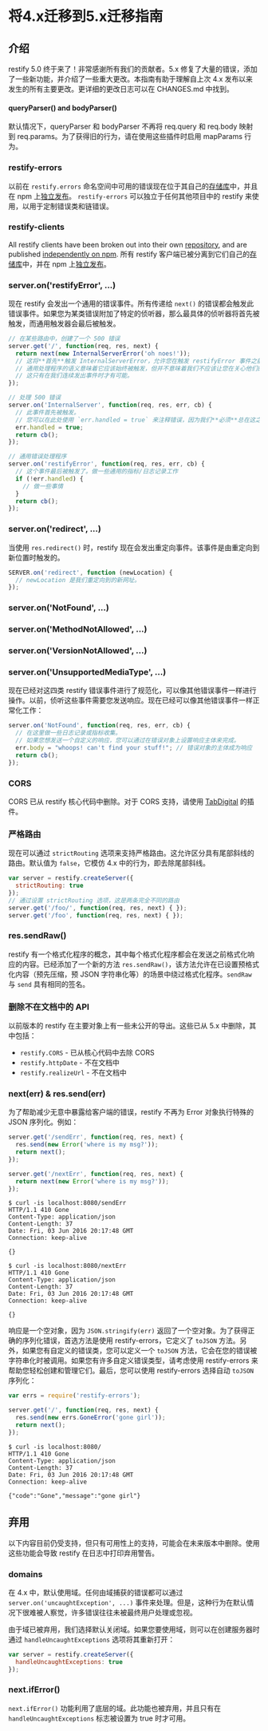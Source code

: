 # 将4.x迁移到5.x迁移指南

## 介绍

restify 5.0 终于来了！非常感谢所有我们的贡献者。5.x 修复了大量的错误，添加了一些新功能，并介绍了一些重大更改。本指南有助于理解自上次 4.x 发布以来发生的所有主要更改。更详细的更改日志可以在 CHANGES.md 中找到。

#### queryParser() and bodyParser()

默认情况下，queryParser 和 bodyParser 不再将 req.query 和 req.body 映射到 req.params。为了获得旧的行为，请在使用这些插件时启用 mapParams 行为。

### restify-errors

以前在 `restify.errors` 命名空间中可用的错误现在位于其自己的[存储库](https://github.com/restify/errors)中，并且在 npm 上[独立发布](https://www.npmjs.com/package/restify-errors)。
`restify-errors` 可以独立于任何其他项目中的 restify 来使用，以用于定制错误类和链错误。

### restify-clients

All restify clients have been broken out into their own
[repository](https://github.com/restify/clients), and are published
[independently on npm](https://www.npmjs.com/package/restify-clients).
所有 restify 客户端已被分离到它们自己的[存储库](https://github.com/restify/clients)中，并在 npm 上[独立发布](https://www.npmjs.com/package/restify-clients)。

### server.on('restifyError', ...)

现在 restify 会发出一个通用的错误事件。所有传递给 `next()` 的错误都会触发此错误事件。如果您为某类错误附加了特定的侦听器，那么最具体的侦听器将首先被触发，而通用触发器会最后被触发。

```javascript
// 在某些路由中，创建了一个 500 错误
server.get('/', function(req, res, next) {
  return next(new InternalServerError('oh noes!'));
  // 这将**首先**触发 InternalServerError，允许您在触发 restifyError 事件之前以某种方式处理它。
  // 通用处理程序的语义意味着它应该始终被触发，但并不意味着我们不应该让您在关心他们的错误处理程序中首先处理它。
  // 这只有在我们连续发出事件时才有可能。
});

// 处理 500 错误
server.on('InternalServer', function(req, res, err, cb) {
  // 此事件首先被触发。
  // 您可以在此处使用 `err.handled = true` 来注释错误，因为我们**必须**总在这之后触发通用的处理程序。
  err.handled = true;
  return cb();
});

// 通用错误处理程序
server.on('restifyError', function(req, res, err, cb) {
  // 这个事件最后被触发了。做一些通用的指标/日志记录工作
  if (!err.handled) {
    // 做一些事情
  }
  return cb();
});
```

### server.on('redirect', ...)

当使用 `res.redirect()` 时，restify 现在会发出重定向事件。该事件是由重定向到新位置时触发的。

```javascript
SERVER.on('redirect', function (newLocation) {
  // newLocation 是我们重定向到的新网址。
});
```

### server.on('NotFound', ...)
### server.on('MethodNotAllowed', ...)
### server.on('VersionNotAllowed', ...)
### server.on('UnsupportedMediaType', ...)

现在已经对这四类 restify 错误事件进行了规范化，可以像其他错误事件一样进行操作。以前，侦听这些事件需要您发送响应。现在已经可以像其他错误事件一样正常化工作：

```javascript
server.on('NotFound', function(req, res, err, cb) {
  // 在这里做一些日志记录或指标收集。
  // 如果您想发送一个自定义的响应，您可以通过在错误对象上设置响应主体来完成。
  err.body = "whoops! can't find your stuff!"; // 错误对象的主体成为响应
  return cb();
});
```

### CORS

CORS 已从 restify 核心代码中删除。对于 CORS 支持，请使用 [TabDigital](https://github.com/TabDigital/restify-cors-middleware) 的插件。

### 严格路由

现在可以通过 `strictRouting` 选项来支持严格路由。这允许区分具有尾部斜线的路由。默认值为 `false`，它模仿 4.x 中的行为，即去除尾部斜线。

```javascript
var server = restify.createServer({
  strictRouting: true
});
// 通过设置 strictRouting 选项，这是两条完全不同的路由
server.get('/foo/', function(req, res, next) { });
server.get('/foo', function(req, res, next) { });
```

### res.sendRaw()

restify 有一个格式化程序的概念，其中每个格式化程序都会在发送之前格式化响应的内容。已经添加了一个新的方法 `res.sendRaw()`，该方法允许在已设置预格式化内容（预先压缩，预 JSON 字符串化等）的场景中绕过格式化程序。`sendRaw` 与 `send` 具有相同的签名。

### 删除不在文档中的 API

以前版本的 restify 在主要对象上有一些未公开的导出。这些已从 5.x 中删除，其中包括：

* `restify.CORS` - 已从核心代码中去除 CORS
* `restify.httpDate` - 不在文档中
* `restify.realizeUrl` - 不在文档中

### next(err) & res.send(err)

为了帮助减少无意中暴露给客户端的错误，restify 不再为 Error 对象执行特殊的 JSON 序列化。例如：

```javascript
server.get('/sendErr', function(req, res, next) {
  res.send(new Error('where is my msg?'));
  return next();
});

server.get('/nextErr', function(req, res, next) {
  return next(new Error('where is my msg?'));
});
```

```shell
$ curl -is localhost:8080/sendErr
HTTP/1.1 410 Gone
Content-Type: application/json
Content-Length: 37
Date: Fri, 03 Jun 2016 20:17:48 GMT
Connection: keep-alive

{}

$ curl -is localhost:8080/nextErr
HTTP/1.1 410 Gone
Content-Type: application/json
Content-Length: 37
Date: Fri, 03 Jun 2016 20:17:48 GMT
Connection: keep-alive

{}
```

响应是一个空对象，因为 `JSON.stringify(err)` 返回了一个空对象。为了获得正确的序列化错误，首选方法是使用 restify-errors，它定义了 `toJSON` 方法。另外，如果您有自定义的错误类，您可以定义一个 `toJSON` 方法，它会在您的错误被字符串化时被调用。如果您有许多自定义错误类型，请考虑使用 restify-errors 来帮助您轻松创建和管理它们。最后，您可以使用 restify-errors 选择自动 `toJSON` 序列化：

```javascript
var errs = require('restify-errors');

server.get('/', function(req, res, next) {
  res.send(new errs.GoneError('gone girl'));
  return next();
});
```

```shell
$ curl -is localhost:8080/
HTTP/1.1 410 Gone
Content-Type: application/json
Content-Length: 37
Date: Fri, 03 Jun 2016 20:17:48 GMT
Connection: keep-alive

{"code":"Gone","message":"gone girl"}
```

## 弃用

以下内容目前仍受支持，但只有可用性上的支持，可能会在未来版本中删除。使用这些功能会导致 restify 在日志中打印弃用警告。

### domains

在 4.x 中，默认使用域。任何由域捕获的错误都可以通过 `server.on('uncaughtException', ...)` 事件来处理。但是，这种行为在默认情况下很难被人察觉，许多错误往往未被最终用户处理或忽视。

由于域已被弃用，我们选择默认关闭域。如果您要使用域，则可以在创建服务器时通过 `handleUncaughtExceptions` 选项将其重新打开：

```javascript
var server = restify.createServer({
  handleUncaughtExceptions: true
});
```

### next.ifError()

`next.ifError()` 功能利用了底层的域。此功能也被弃用，并且只有在 `handleUncaughtExceptions` 标志被设置为 true 时才可用。
